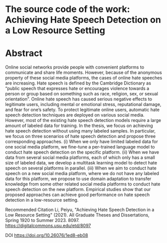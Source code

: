 # The source code of the work: Achieving Hate Speech Detection on a Low Resource Setting

# Abstract

Online social networks provide people with convenient platforms to communicate and share life moments. However, because of the anonymous property of these social media platforms, the cases of online hate speeches are increasing. Hate speech is defined by the Cambridge Dictionary as “public speech that expresses hate or encourages violence towards a person or group based on something such as race, religion, sex, or sexual orientation”. Online hate speech has caused serious negative effects to legitimate users, including mental or emotional stress, reputational damage, and fear for one’s safety. To protect legitimate online users, automatic hate speech detection techniques are deployed on various social media. However, most of the existing hate speech detection models require a large amount of labeled data for training. In the thesis, we focus on achieving hate speech detection without using many labeled samples. In particular, we focus on three scenarios of hate speech detection and propose three corresponding approaches. (i) When we only have limited labeled data for one social media platform, we fine-tune a per-trained language model to conduct hate speech detection on the specific platform. (ii) When we have data from several social media platforms, each of which only has a small size of labeled data, we develop a multitask learning model to detect hate speech on several platforms in parallel. (iii) When we aim to conduct hate speech on a new social media platform, where we do not have any labeled data for this platform, we propose to use domain adaptation to transfer knowledge from some other related social media platforms to conduct hate speech detection on the new platform. Empirical studies show that our proposed approaches can achieve good performance on hate speech detection in a low-resource setting.


Recommended Citation
Li, Peiyu, "Achieving Hate Speech Detection in a Low Resource Setting" (2021). All Graduate Theses and Dissertations, Spring 1920 to Summer 2023. 8097.
https://digitalcommons.usu.edu/etd/8097

DOI
https://doi.org/10.26076/1ed8-eb08
